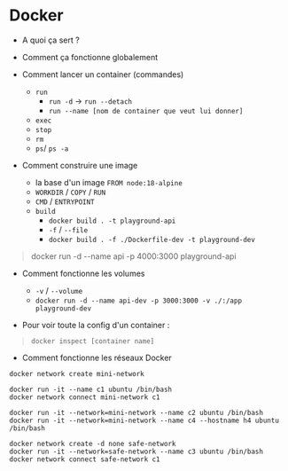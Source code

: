 # Docker 

- A quoi ça sert ?
- Comment ça fonctionne globalement
- Comment lancer un container (commandes)
  - `run`
    - `run -d` -> `run --detach`
    - `run --name [nom de container que veut lui donner]`
  - `exec`
  - `stop`
  - `rm`
  - `ps`/ `ps -a`

- Comment construire une image
  - la base d'un image `FROM node:18-alpine`
  - `WORKDIR` / `COPY` / `RUN` 
  - `CMD` / `ENTRYPOINT`
  - `build`
    - `docker build . -t playground-api`
    - `-f` / `--file`
    - `docker build . -f ./Dockerfile-dev -t playground-dev`
> docker run -d --name api -p 4000:3000 playground-api

- Comment fonctionne les volumes 
  - `-v` / `--volume`
  - `docker run -d --name api-dev -p 3000:3000 -v ./:/app playground-dev`

- Pour voir toute la config d'un container :
> `docker inspect [container name]`

- Comment fonctionne les réseaux Docker

```shell
docker network create mini-network 

docker run -it --name c1 ubuntu /bin/bash
docker network connect mini-network c1

docker run -it --network=mini-network --name c2 ubuntu /bin/bash
docker run -it --network=mini-network --name c4 --hostname h4 ubuntu /bin/bash

docker network create -d none safe-network
docker run -it --network=safe-network --name c3 ubuntu /bin/bash
docker network connect safe-network c1
```